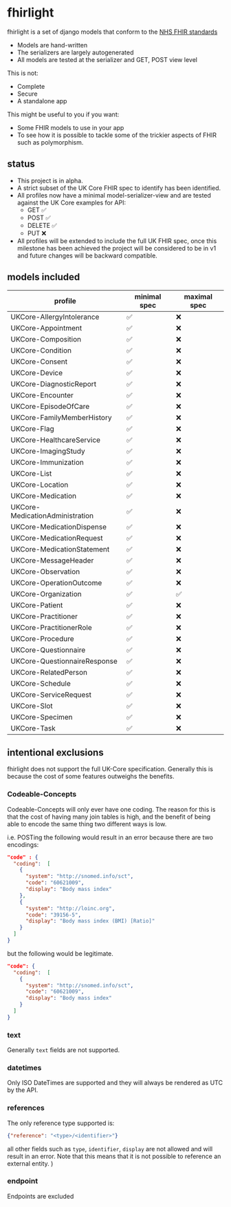 # fhirlight

fhirlight is a set of django models that conform to the [NHS FHIR standards](https://simplifier.net/guide/uk-core-implementation-guide-stu3-sequence?version=1.7.0)

* Models are hand-written
* The serializers are largely autogenerated
* All models are tested at the serializer and GET, POST view level

This is not:

* Complete
* Secure
* A standalone app

This might be useful to you if you want:

* Some FHIR models to use in your app
* To see how it is possible to tackle some of the trickier aspects of FHIR such as polymorphism.

## status

* This project is in alpha. 
* A strict subset of the UK Core FHIR spec to identify has been identified.
* All profiles now have a minimal model-serializer-view and are tested against the UK Core examples for API:
  * GET ✅
  * POST ✅
  * DELETE ✅
  * PUT ❌
* All profiles will be extended to include the full UK FHIR spec, once this milestone has been achieved the project will
  be considered to be in v1 and future changes will be backward compatible.

## models included


| profile                         | minimal spec  | maximal spec |
|---------------------------------|---------------|--------------|
| UKCore-AllergyIntolerance       | ✅             | ❌            |
| UKCore-Appointment              | ✅             | ❌            |
| UKCore-Composition              | ✅             | ❌            |
| UKCore-Condition                | ✅             | ❌            |
| UKCore-Consent                  | ✅             | ❌            |
| UKCore-Device                   | ✅             | ❌            |
| UKCore-DiagnosticReport         | ✅             | ❌            |
| UKCore-Encounter                | ✅             | ❌            |
| UKCore-EpisodeOfCare            | ✅             | ❌            |
| UKCore-FamilyMemberHistory      | ✅             | ❌            |
| UKCore-Flag                     | ✅             | ❌            |
| UKCore-HealthcareService        | ✅             | ❌            |
| UKCore-ImagingStudy             | ✅             | ❌            |
| UKCore-Immunization             | ✅             | ❌            |
| UKCore-List                     | ✅             | ❌            |
| UKCore-Location                 | ✅             | ❌            |
| UKCore-Medication               | ✅             | ❌            |
| UKCore-MedicationAdministration | ✅             | ❌            |
| UKCore-MedicationDispense       | ✅             | ❌            |
| UKCore-MedicationRequest        | ✅             | ❌            |
| UKCore-MedicationStatement      | ✅             | ❌            |
| UKCore-MessageHeader            | ✅             | ❌            |
| UKCore-Observation              | ✅             | ❌            |
| UKCore-OperationOutcome         | ✅             | ❌            |
| UKCore-Organization             | ✅             | ✅            |
| UKCore-Patient                  | ✅             | ❌            |
| UKCore-Practitioner             | ✅             | ❌            |
| UKCore-PractitionerRole         | ✅             | ❌            |
| UKCore-Procedure                | ✅             | ❌            |
| UKCore-Questionnaire            | ✅             | ❌            |
| UKCore-QuestionnaireResponse    | ✅             | ❌            |
| UKCore-RelatedPerson            | ✅             | ❌            |
| UKCore-Schedule                 | ✅             | ❌            |
| UKCore-ServiceRequest           | ✅             | ❌            |
| UKCore-Slot                     | ✅             | ❌            |
| UKCore-Specimen                 | ✅             | ❌            |
| UKCore-Task                     | ✅             | ❌            |


## intentional exclusions
fhirlight does not support the full UK-Core specification. Generally this is because the cost of some features outweighs
the benefits.

### Codeable-Concepts
Codeable-Concepts will only ever have one coding. The reason for this is that the cost of having many join
tables is high, and the benefit of being able to encode the same thing two different ways is low.

i.e. POSTing the following would result in an error because there are two encodings:
```json
"code" : {
  "coding":  [
    {
      "system": "http://snomed.info/sct",
      "code": "60621009",
      "display": "Body mass index"
    },
    {
      "system": "http://loinc.org",
      "code": "39156-5",
      "display": "Body mass index (BMI) [Ratio]"
    }
  ]
}
```

but the following would be legitimate.
```json
"code": {
  "coding":  [
    {
      "system": "http://snomed.info/sct",
      "code": "60621009",
      "display": "Body mass index"
    }
  ]
}
```

### text
Generally `text` fields are not supported.

### datetimes
Only ISO DateTimes are supported and they will always be rendered as UTC by the API. 

### references
The only reference type supported is:
```json
{"reference": "<type>/<identifier>"}
```
all other fields such as `type`, `identifier`, `display` are not allowed and will result in an error. Note that this 
means that it is not possible to reference an external entity.
)


### endpoint

Endpoints are excluded